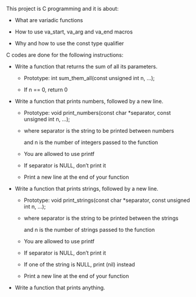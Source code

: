 This project is C programming and it is about:

 - What are variadic functions

 - How to use va_start, va_arg and va_end macros

 - Why and how to use the const type qualifier

C codes are done for the following instructions:

- Write a function that returns the sum of all its parameters.

	- Prototype: int sum_them_all(const unsigned int n, ...);

	- If n == 0, return 0 

- Write a function that prints numbers, followed by a new line.

	- Prototype: void print_numbers(const char *separator, const unsigned int n, ...);

	- where separator is the string to be printed between numbers

	  and n is the number of integers passed to the function

	- You are allowed to use printf

	- If separator is NULL, don’t print it

	- Print a new line at the end of your function

- Write a function that prints strings, followed by a new line.

	- Prototype: void print_strings(const char *separator, const unsigned int n, ...);

	- where separator is the string to be printed between the strings

	  and n is the number of strings passed to the function

	- You are allowed to use printf

	- If separator is NULL, don’t print it

	- If one of the string is NULL, print (nil) instead

	- Print a new line at the end of your function
- Write a function that prints anything.
